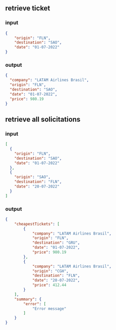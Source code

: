 ## retrieve ticket

### input
```json
{
    "origin": "FLN",
    "destination": "SAO",
    "date": "01-07-2022"
}
```

### output
```json
{
  "company": "LATAM Airlines Brasil",
  "origin": "FLN",
  "destination": "SAO",
  "date": "01-07-2022",
  "price": 980.19
}
```

## retrieve all solicitations

### input 
```json
[
  {
    "origin": "FLN",
    "destination": "SAO",
    "date": "01-07-2022"
  },
  {
    "origin": "SAO",
    "destination": "FLN",
    "date": "20-07-2022"
  }
]
```

### output
```json
{
	"cheapestTickets": [
		{
			"company": "LATAM Airlines Brasil",
			"origin": "FLN",
			"destination": "GRU",
			"date": "01-07-2022",
			"price": 980.19
		},
		{
			"company": "LATAM Airlines Brasil",
			"origin": "CGH",
			"destination": "FLN",
			"date": "20-07-2022",
			"price": 412.44
		}
	],
	"summary": {
		"error": [
			"Error message"
		]
	}
}
```

